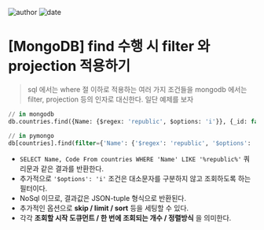 
![author](https://img.shields.io/badge/author-daesungRa-lightgray.svg?style=flat-square)
![date](https://img.shields.io/badge/date-190604-lightgray.svg?style=flat-square)

# \[MongoDB] find 수행 시 filter 와 projection 적용하기

> sql 에서는 where 절 이하로 적용하는 여러 가지 조건들을 mongodb 에서는 filter, projection 등의 인자로 대신한다. 일단 예제를 보자

```sql
// in mongodb
db.countries.find({Name: {$regex: 'republic', $options: 'i'}}, {_id: false, Name: true, Code:true});

// in pymongo
db[countries].find(filter={'Name': {'$regex': 'republic', '$options': 'i'}}, projection={'Name': 'true', 'Code': 'true'})
```

- ```SELECT Name, Code From countries WHERE 'Name' LIKE '%republic%'``` 쿼리문과 같은 결과를 반환한다.
- 추가적으로 ```'$options': 'i'``` 조건은 대소문자를 구분하지 않고 조회하도록 하는 필터이다.
- NoSql 이므로, 결과값은 JSON-tuple 형식으로 반환된다.
- 추가적인 옵션으로 **skip / limit / sort** 등을 세팅할 수 있다.
- 각각 **조회할 시작 도큐먼트 / 한 번에 조회되는 개수 / 정렬방식** 을 의미한다.






